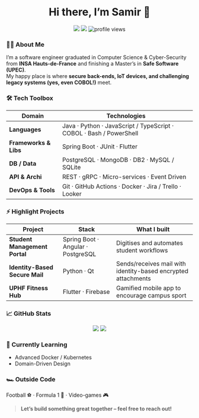 <!-- GitHub profile README for Samir Sekkoumi -->

<h1 align="center">Hi there, I’m Samir 👋</h1>

<p align="center">
  <a href="mailto:s.sekkoumi8@gmail.com"><img src="https://img.shields.io/badge/Email-D14836?logo=gmail&logoColor=white" /></a>
  <a href="https://linkedin.com/in/samir-sekkoumi"><img src="https://img.shields.io/badge/LinkedIn-0A66C2?logo=linkedin&logoColor=white" /></a>
  <img src="https://komarev.com/ghpvc/?username=<your-github-username>&style=flat" alt="profile views"/>
</p>

### 👨‍💻 About Me
I’m a software engineer graduated in Computer Science & Cyber-Security from **INSA Hauts-de-France** and finishing a Master’s in **Safe Software (UPEC)**.  
My happy place is where **secure back-ends, IoT devices, and challenging legacy systems (yes, even COBOL!)** meet.

### 🛠 Tech Toolbox
| Domain | Technologies |
|--------|--------------|
| **Languages** | Java · Python · JavaScript / TypeScript · COBOL · Bash / PowerShell |
| **Frameworks & Libs** | Spring Boot · JUnit · Flutter |
| **DB / Data** | PostgreSQL · MongoDB · DB2 · MySQL / SQLite |
| **API & Archi** | REST · gRPC · Micro-services · Event Driven |
| **DevOps & Tools** | Git · GitHub Actions · Docker · Jira / Trello · Looker |

### ⚡ Highlight Projects
| Project | Stack | What I built |
|---------|-------|--------------|
| **Student Management Portal** | Spring Boot · Angular · PostgreSQL | Digitises and automates student workflows |
| **Identity-Based Secure Mail** | Python · Qt | Sends/receives mail with identity-based encrypted attachments |
| **UPHF Fitness Hub** | Flutter · Firebase | Gamified mobile app to encourage campus sport |

### 📈 GitHub Stats
<p align="center">
  <img src="https://github-readme-stats.vercel.app/api?username=<your-github-username>&show_icons=true&theme=transparent" />
  <img src="https://github-readme-stats.vercel.app/api/top-langs/?username=<your-github-username>&layout=compact&theme=transparent" />
</p>

### 🌱 Currently Learning
- Advanced Docker / Kubernetes  
- Domain-Driven Design  


### 🏎 Outside Code
Football ⚽ · Formula 1 🏁 · Video-games 🎮

> **Let’s build something great together – feel free to reach out!**
